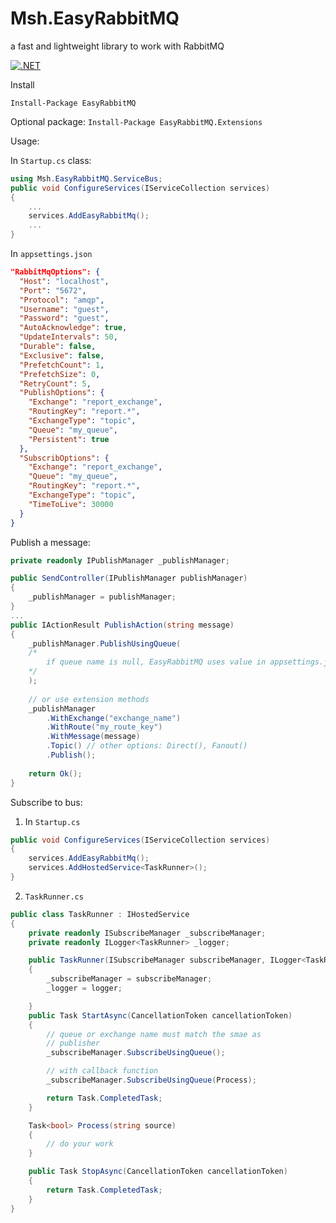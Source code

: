 # Msh.EasyRabbitMQ

a fast and lightweight library to work with RabbitMQ

[![.NET](https://github.com/hrsh/Msh.EasyRabbitMQ/actions/workflows/dotnet.yml/badge.svg)](https://github.com/hrsh/Msh.EasyRabbitMQ/actions/workflows/dotnet.yml)

Install

`Install-Package EasyRabbitMQ`

Optional package:
`Install-Package EasyRabbitMQ.Extensions`

Usage:

In `Startup.cs` class:

```csharp
using Msh.EasyRabbitMQ.ServiceBus;
public void ConfigureServices(IServiceCollection services)
{
    ...
    services.AddEasyRabbitMq();
    ...
}
```

In `appsettings.json`

```json
"RabbitMqOptions": {
  "Host": "localhost",
  "Port": "5672",
  "Protocol": "amqp",
  "Username": "guest",
  "Password": "guest",
  "AutoAcknowledge": true,
  "UpdateIntervals": 50,
  "Durable": false,
  "Exclusive": false,
  "PrefetchCount": 1,
  "PrefetchSize": 0,
  "RetryCount": 5,
  "PublishOptions": {
    "Exchange": "report_exchange",
    "RoutingKey": "report.*",
    "ExchangeType": "topic",
    "Queue": "my_queue",
    "Persistent": true
  },
  "SubscribOptions": {
    "Exchange": "report_exchange",
    "Queue": "my_queue",
    "RoutingKey": "report.*",
    "ExchangeType": "topic",
    "TimeToLive": 30000
  }
}
```

Publish a message:

```csharp
private readonly IPublishManager _publishManager;

public SendController(IPublishManager publishManager)
{
    _publishManager = publishManager;
}
...
public IActionResult PublishAction(string message)
{
    _publishManager.PublishUsingQueue(
    /*
        if queue name is null, EasyRabbitMQ uses value in appsettings.json
    */
    );
    
    // or use extension methods
    _publishManager
        .WithExchange("exchange_name")
        .WithRoute("my_route_key")
        .WithMessage(message)
        .Topic() // other options: Direct(), Fanout()
        .Publish();
    
    return Ok();
}
```

Subscribe to bus:

1. In `Startup.cs`

```csharp
public void ConfigureServices(IServiceCollection services)
{
    services.AddEasyRabbitMq();
    services.AddHostedService<TaskRunner>();
}
```

2. `TaskRunner.cs`

```csharp
public class TaskRunner : IHostedService
{
    private readonly ISubscribeManager _subscribeManager;
    private readonly ILogger<TaskRunner> _logger;

    public TaskRunner(ISubscribeManager subscribeManager, ILogger<TaskRunner> logger)
    {
        _subscribeManager = subscribeManager;
        _logger = logger;

    }
    public Task StartAsync(CancellationToken cancellationToken)
    {
        // queue or exchange name must match the smae as 
        // publisher
        _subscribeManager.SubscribeUsingQueue();

        // with callback function
        _subscribeManager.SubscribeUsingQueue(Process);

        return Task.CompletedTask;
    }

    Task<bool> Process(string source)
    {
        // do your work
    }

    public Task StopAsync(CancellationToken cancellationToken)
    {
        return Task.CompletedTask;
    }
}
```
